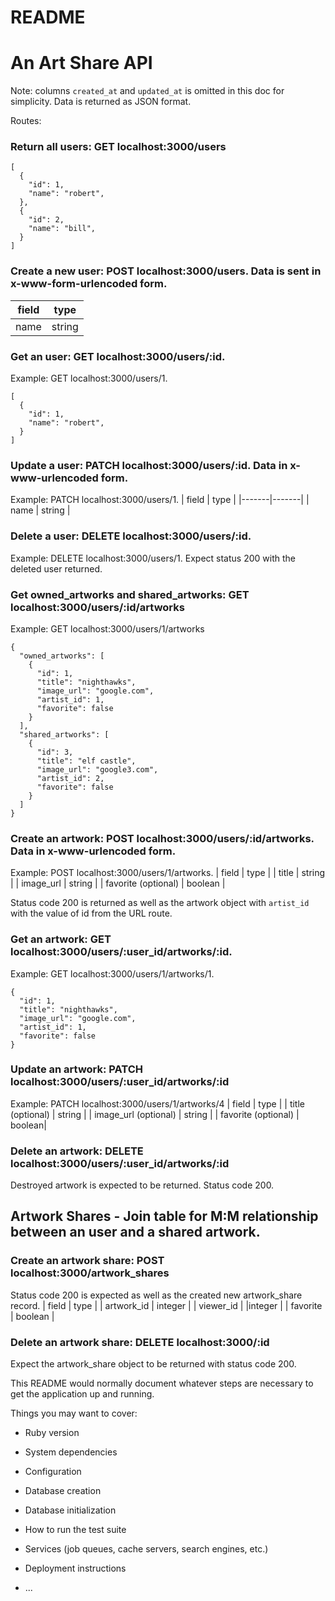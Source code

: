 # README

# An Art Share API
Note: columns `created_at` and `updated_at` 
is omitted in this doc for simplicity. Data is returned as JSON format.

Routes:

### Return all users: GET localhost:3000/users
```
[
  {
    "id": 1,
    "name": "robert",
  },
  {
    "id": 2,
    "name": "bill",
  }
]
```

### Create a new user: POST localhost:3000/users. Data is sent in x-www-form-urlencoded form.
| field | type |
|-------|-------|
| name  | string |

### Get an user: GET localhost:3000/users/:id.
Example: GET localhost:3000/users/1.
```
[
  {
    "id": 1,
    "name": "robert",
  }
]
```

### Update a user: PATCH localhost:3000/users/:id. Data in x-www-urlencoded form.
Example: PATCH localhost:3000/users/1.
| field | type |
|-------|-------|
| name  | string |

### Delete a user: DELETE localhost:3000/users/:id.
Example: DELETE localhost:3000/users/1.
Expect status 200 with the deleted user returned.

### Get owned_artworks and shared_artworks: GET localhost:3000/users/:id/artworks
Example: GET localhost:3000/users/1/artworks
```
{
  "owned_artworks": [
    {
      "id": 1,
      "title": "nighthawks",
      "image_url": "google.com",
      "artist_id": 1,
      "favorite": false
    }
  ],
  "shared_artworks": [
    {
      "id": 3,
      "title": "elf castle",
      "image_url": "google3.com",
      "artist_id": 2,
      "favorite": false
    }
  ]
}
```

### Create an artwork: POST localhost:3000/users/:id/artworks. Data in x-www-urlencoded form.
Example: POST localhost:3000/users/1/artworks.
| field               | type |
| title               | string |
| image_url           | string |
| favorite (optional) | boolean |

Status code 200 is returned as well as the artwork object with `artist_id`
with the value of id from the URL route.

### Get an artwork: GET localhost:3000/users/:user_id/artworks/:id.
Example: GET localhost:3000/users/1/artworks/1.
```
{
  "id": 1,
  "title": "nighthawks",
  "image_url": "google.com",
  "artist_id": 1,
  "favorite": false
}
```

### Update an artwork: PATCH localhost:3000/users/:user_id/artworks/:id
Example: PATCH localhost:3000/users/1/artworks/4
| field | type |
| title (optional) | string |
| image_url (optional) | string |
| favorite (optional) | boolean|

### Delete an artwork: DELETE localhost:3000/users/:user_id/artworks/:id
Destroyed artwork is expected to be returned. Status code 200.

## Artwork Shares - Join table for M:M relationship between an user and a shared artwork.

### Create an artwork share: POST localhost:3000/artwork_shares
Status code 200 is expected as well as the created new artwork_share record.
| field | type |
| artwork_id | integer |
| viewer_id | |integer |
| favorite | boolean |

### Delete an artwork share: DELETE localhost:3000/:id
Expect the artwork_share object to be returned with status code 200.



This README would normally document whatever steps are necessary to get the
application up and running.

Things you may want to cover:

* Ruby version

* System dependencies

* Configuration

* Database creation

* Database initialization

* How to run the test suite

* Services (job queues, cache servers, search engines, etc.)

* Deployment instructions

* ...
